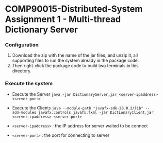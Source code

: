 # COMP90015-Distributed-System Assignment 1 - Multi-thread Dictionary Server
### Configuration
1. Download the zip with the name of the jar files, and unzip it, all supporting files to run the system already in the package code.
2. Then right-click the package code to build two terminals in this directory.
### Execute the system
-	Execute the Server
`java -jar DictionaryServer.jar <server-ipaddress> <server-port>` 
-	Execute the Clients
```java --module-path "javafx-sdk-20.0.2/lib" --add-modules javafx.controls,javafx.fxml -jar DictionaryClient.jar <server-ipaddress> <server-port>``` 

- ```<server-ipaddress>``` : the IP address for server waited to be connect
- ```<server-port>``` : the port for connecting to server

